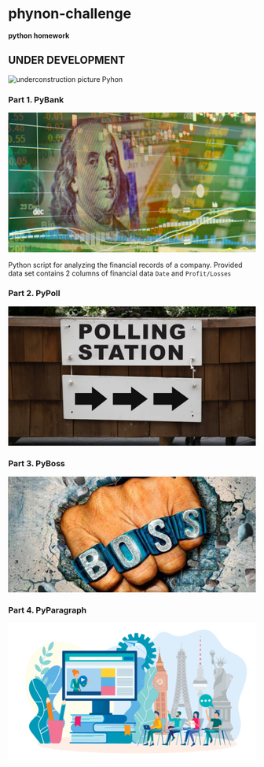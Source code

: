# phynon-challenge
**python homework**
## UNDER DEVELOPMENT
![underconstruction picture]((https://github.com/ykrasnikov/phynon-challenge/blob/main/Images/construction.png))
Pyhon
### Part 1. PyBank
![PyBank picture](https://github.com/ykrasnikov/phynon-challenge/blob/main/Images/pybank.png)

Python script for analyzing the financial records of a company. Provided data set contains 2 columns of financial data  `Date` and `Profit/Losses`

### Part 2. PyPoll
![pyPoll Picture](https://github.com/ykrasnikov/phynon-challenge/blob/main/Images/pypoll.png)
### Part 3. PyBoss
![PyBoss Picture](https://github.com/ykrasnikov/phynon-challenge/blob/main/Images/pyboss.jpg)
### Part 4. PyParagraph
![PyParagraph Picture](https://github.com/ykrasnikov/phynon-challenge/blob/main/Images/pyparagraph.png)
